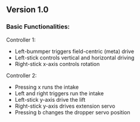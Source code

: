 ## Version 1.0

### Basic Functionalities:
Controller 1:
- Left-bummper triggers field-centric (meta) drive
- Left-stick controls vertical and horizontal driving
- Right-stick x-axis controls rotation

Controller 2:
- Pressing x runs the intake
- Left and right triggers run the intake
- Left-stick y-axis drive the lift
- Right-stick y-axis drives extension servo
- Pressing b changes the dropper servo position

